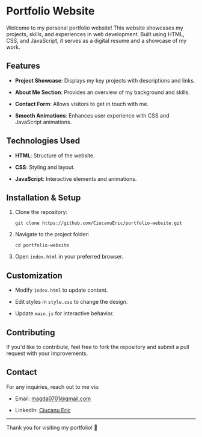 # Portfolio Website

Welcome to my personal portfolio website! This website showcases my projects, skills, and experiences in web development. Built using HTML, CSS, and JavaScript, it serves as a digital resume and a showcase of my work.

## Features
    
-   **Project Showcase**: Displays my key projects with descriptions and links.
    
-   **About Me Section**: Provides an overview of my background and skills.
    
-   **Contact Form**: Allows visitors to get in touch with me.
    
-   **Smooth Animations**: Enhances user experience with CSS and JavaScript animations.

    
## Technologies Used

-   **HTML**: Structure of the website.
    
-   **CSS**: Styling and layout.
    
-   **JavaScript**: Interactive elements and animations.
    

## Installation & Setup

1.  Clone the repository:
    
    ```
    git clone https://github.com/CiucanuEric/portfolio-website.git
    ```
    
2.  Navigate to the project folder:
    
    ```
    cd portfolio-website
    ```
    
3.  Open `index.html` in your preferred browser.
    

## Customization

-   Modify `index.html` to update content.
    
-   Edit styles in `style.css` to change the design.
    
-   Update `main.js` for interactive behavior.
    

## Contributing

If you'd like to contribute, feel free to fork the repository and submit a pull request with your improvements.

## Contact

For any inquiries, reach out to me via:

-   Email: magda0701@gmail.com
    
-   LinkedIn: [Ciucanu Eric](https://www.linkedin.com/in/eric-ciucanu-457003286/)

----------

Thank you for visiting my portfolio! 🚀
